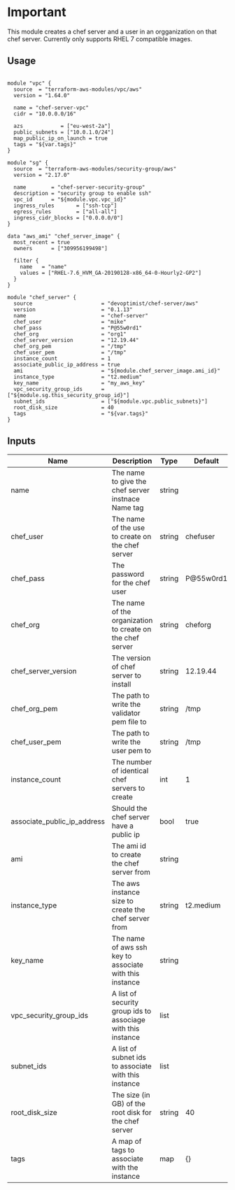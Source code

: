 # Important
This module creates a chef server and a user in an orgganization on that chef server.
Currently only supports RHEL 7 compatible images.

## Usage

```hcl

module "vpc" {
  source  = "terraform-aws-modules/vpc/aws"
  version = "1.64.0"

  name = "chef-server-vpc"
  cidr = "10.0.0.0/16"

  azs            = ["eu-west-2a"]
  public_subnets = ["10.0.1.0/24"]
  map_public_ip_on_launch = true
  tags = "${var.tags}"
}

module "sg" {
  source  = "terraform-aws-modules/security-group/aws"
  version = "2.17.0"

  name        = "chef-server-security-group"
  description = "security group to enable ssh"
  vpc_id      = "${module.vpc.vpc_id}"
  ingress_rules       = ["ssh-tcp"]
  egress_rules        = ["all-all"]
  ingress_cidr_blocks = ["0.0.0.0/0"]
}

data "aws_ami" "chef_server_image" {
  most_recent = true
  owners      = ["309956199498"]

  filter {
    name   = "name"
    values = ["RHEL-7.6_HVM_GA-20190128-x86_64-0-Hourly2-GP2"]
  }
}

module "chef_server" {
  source                      = "devoptimist/chef-server/aws"
  version                     = "0.1.13"
  name                        = "chef-server" 
  chef_user                   = "mike"
  chef_pass                   = "P@55w0rd1"
  chef_org                    = "org1"
  chef_server_version         = "12.19.44"
  chef_org_pem                = "/tmp"
  chef_user_pem               = "/tmp"
  instance_count              = 1
  associate_public_ip_address = true
  ami                         = "${module.chef_server_image.ami_id}"
  instance_type               = "t2.medium"
  key_name                    = "my_aws_key"
  vpc_security_group_ids      = ["${module.sg.this_security_group_id}"]
  subnet_ids                  = ["${module.vpc.public_subnets}"]
  root_disk_size              = 40
  tags                        = "${var.tags}"
}
```

## Inputs

| Name | Description | Type | Default | Required |
|------|-------------|------|---------|----------|
|name|The name to give the chef server instnace Name tag|string||yes|
|chef_user| The name of the use to create on the chef server | string | chefuser | no |
|chef_pass|The password for the chef user | string | P@55w0rd1 | no|
|chef_org|The name of the organization to create on the chef server | string | cheforg | no|
|chef_server_version|The version of chef server to install| string |12.19.44| no|
|chef_org_pem|The path to write the validator pem file to| string |/tmp| no|
|chef_user_pem|The path to write the user pem to| string |/tmp| no|
|instance_count|The number of identical chef servers to create|int|1|no|
|associate_public_ip_address|Should the chef server have a public ip|bool|true|no|
|ami|The ami id to create the chef server from|string||yes|
|instance_type|The aws instance size to create the chef server from|string|t2.medium|no|
|key_name|The name of aws ssh key to associate with this instance|string||yes|
|vpc_security_group_ids|A list of security group ids to associage with this instance|list||yes|
|subnet_ids|A list of subnet ids to associate with this instance|list||yes|
|root_disk_size|The size (in GB) of the root disk for the chef server|string|40|no|
|tags|A map of tags to associate with the instance|map|{}|no|
